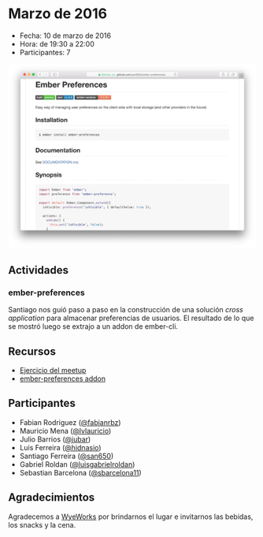 # Marzo de 2016

* Fecha: 10 de marzo de 2016
* Hora: de 19:30 a 22:00
* Participantes: 7

![Foto](./photo.jpg)

## Actividades

### ember-preferences

Santiago nos guió paso a paso en la construcción de una solución _cross
application_ para almacenar preferencias de usuarios. El resultado de lo que se
mostró luego se extrajo a un addon de ember-cli.

## Recursos

* [Ejercicio del meetup](https://github.com/ember-montevideo/ember-preferences-exercise)
* [ember-preferences addon](https://github.com/san650/ember-preferences#readme)

## Participantes

* Fabian Rodriguez ([@fabianrbz](https://github.com/fabianrbz))
* Mauricio Mena ([@lvlauricio](https://github.com/lvl4ul2i))
* Julio Barrios ([@jubar](https://github.com/jubar))
* Luis Ferreira ([@hidnasio](https://github.com/hidnasio))
* Santiago Ferreira ([@san650](https://github.com/san650))
* Gabriel Roldan ([@luisgabrielroldan](https://github.com/luisgabrielroldan))
* Sebastian Barcelona ([@sbarcelona11](https://github.com/sbarcelona11))

## Agradecimientos

Agradecemos a [WyeWorks](https://wyeworks.com/) por brindarnos el lugar e
invitarnos las bebidas, los snacks y la cena.
